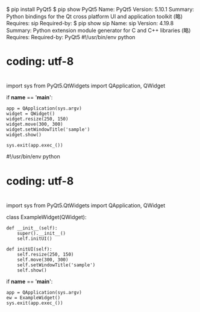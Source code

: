 $ pip install PyQt5
$ pip show PyQt5
Name: PyQt5
Version: 5.10.1
Summary: Python bindings for the Qt cross platform UI and application toolkit
(略)
Requires: sip
Required-by: 
$ pip show sip
Name: sip
Version: 4.19.8
Summary: Python extension module generator for C and C++ libraries
(略)
Requires: 
Required-by: PyQt5
#!/usr/bin/env python
# coding: utf-8
#

import sys
from PyQt5.QtWidgets import QApplication, QWidget

if __name__ == '__main__':

    app = QApplication(sys.argv)
    widget = QWidget()
    widget.resize(250, 150)
    widget.move(300, 300)
    widget.setWindowTitle('sample')
    widget.show()

    sys.exit(app.exec_())
#!/usr/bin/env python
# coding: utf-8
#

import sys
from PyQt5.QtWidgets import QApplication, QWidget

class ExampleWidget(QWidget):

    def __init__(self):
        super().__init__()
        self.initUI()

    def initUI(self):
        self.resize(250, 150)
        self.move(300, 300)
        self.setWindowTitle('sample')
        self.show()

if __name__ == '__main__':

    app = QApplication(sys.argv)
    ew = ExampleWidget()    
    sys.exit(app.exec_())

